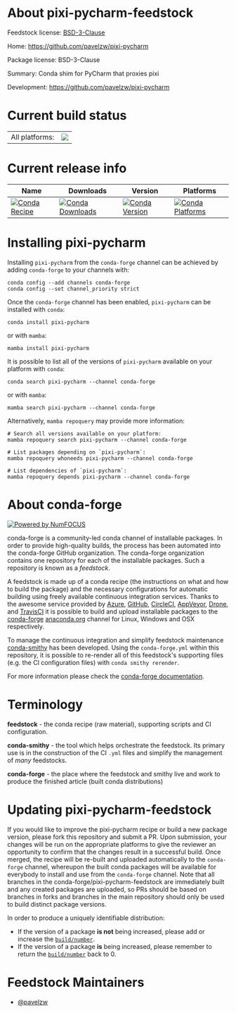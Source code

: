 About pixi-pycharm-feedstock
============================

Feedstock license: [BSD-3-Clause](https://github.com/conda-forge/pixi-pycharm-feedstock/blob/main/LICENSE.txt)

Home: https://github.com/pavelzw/pixi-pycharm

Package license: BSD-3-Clause

Summary: Conda shim for PyCharm that proxies pixi

Development: https://github.com/pavelzw/pixi-pycharm

Current build status
====================


<table><tr><td>All platforms:</td>
    <td>
      <a href="https://dev.azure.com/conda-forge/feedstock-builds/_build/latest?definitionId=21842&branchName=main">
        <img src="https://dev.azure.com/conda-forge/feedstock-builds/_apis/build/status/pixi-pycharm-feedstock?branchName=main">
      </a>
    </td>
  </tr>
</table>

Current release info
====================

| Name | Downloads | Version | Platforms |
| --- | --- | --- | --- |
| [![Conda Recipe](https://img.shields.io/badge/recipe-pixi--pycharm-green.svg)](https://anaconda.org/conda-forge/pixi-pycharm) | [![Conda Downloads](https://img.shields.io/conda/dn/conda-forge/pixi-pycharm.svg)](https://anaconda.org/conda-forge/pixi-pycharm) | [![Conda Version](https://img.shields.io/conda/vn/conda-forge/pixi-pycharm.svg)](https://anaconda.org/conda-forge/pixi-pycharm) | [![Conda Platforms](https://img.shields.io/conda/pn/conda-forge/pixi-pycharm.svg)](https://anaconda.org/conda-forge/pixi-pycharm) |

Installing pixi-pycharm
=======================

Installing `pixi-pycharm` from the `conda-forge` channel can be achieved by adding `conda-forge` to your channels with:

```
conda config --add channels conda-forge
conda config --set channel_priority strict
```

Once the `conda-forge` channel has been enabled, `pixi-pycharm` can be installed with `conda`:

```
conda install pixi-pycharm
```

or with `mamba`:

```
mamba install pixi-pycharm
```

It is possible to list all of the versions of `pixi-pycharm` available on your platform with `conda`:

```
conda search pixi-pycharm --channel conda-forge
```

or with `mamba`:

```
mamba search pixi-pycharm --channel conda-forge
```

Alternatively, `mamba repoquery` may provide more information:

```
# Search all versions available on your platform:
mamba repoquery search pixi-pycharm --channel conda-forge

# List packages depending on `pixi-pycharm`:
mamba repoquery whoneeds pixi-pycharm --channel conda-forge

# List dependencies of `pixi-pycharm`:
mamba repoquery depends pixi-pycharm --channel conda-forge
```


About conda-forge
=================

[![Powered by
NumFOCUS](https://img.shields.io/badge/powered%20by-NumFOCUS-orange.svg?style=flat&colorA=E1523D&colorB=007D8A)](https://numfocus.org)

conda-forge is a community-led conda channel of installable packages.
In order to provide high-quality builds, the process has been automated into the
conda-forge GitHub organization. The conda-forge organization contains one repository
for each of the installable packages. Such a repository is known as a *feedstock*.

A feedstock is made up of a conda recipe (the instructions on what and how to build
the package) and the necessary configurations for automatic building using freely
available continuous integration services. Thanks to the awesome service provided by
[Azure](https://azure.microsoft.com/en-us/services/devops/), [GitHub](https://github.com/),
[CircleCI](https://circleci.com/), [AppVeyor](https://www.appveyor.com/),
[Drone](https://cloud.drone.io/welcome), and [TravisCI](https://travis-ci.com/)
it is possible to build and upload installable packages to the
[conda-forge](https://anaconda.org/conda-forge) [anaconda.org](https://anaconda.org/)
channel for Linux, Windows and OSX respectively.

To manage the continuous integration and simplify feedstock maintenance
[conda-smithy](https://github.com/conda-forge/conda-smithy) has been developed.
Using the ``conda-forge.yml`` within this repository, it is possible to re-render all of
this feedstock's supporting files (e.g. the CI configuration files) with ``conda smithy rerender``.

For more information please check the [conda-forge documentation](https://conda-forge.org/docs/).

Terminology
===========

**feedstock** - the conda recipe (raw material), supporting scripts and CI configuration.

**conda-smithy** - the tool which helps orchestrate the feedstock.
                   Its primary use is in the construction of the CI ``.yml`` files
                   and simplify the management of *many* feedstocks.

**conda-forge** - the place where the feedstock and smithy live and work to
                  produce the finished article (built conda distributions)


Updating pixi-pycharm-feedstock
===============================

If you would like to improve the pixi-pycharm recipe or build a new
package version, please fork this repository and submit a PR. Upon submission,
your changes will be run on the appropriate platforms to give the reviewer an
opportunity to confirm that the changes result in a successful build. Once
merged, the recipe will be re-built and uploaded automatically to the
`conda-forge` channel, whereupon the built conda packages will be available for
everybody to install and use from the `conda-forge` channel.
Note that all branches in the conda-forge/pixi-pycharm-feedstock are
immediately built and any created packages are uploaded, so PRs should be based
on branches in forks and branches in the main repository should only be used to
build distinct package versions.

In order to produce a uniquely identifiable distribution:
 * If the version of a package **is not** being increased, please add or increase
   the [``build/number``](https://docs.conda.io/projects/conda-build/en/latest/resources/define-metadata.html#build-number-and-string).
 * If the version of a package **is** being increased, please remember to return
   the [``build/number``](https://docs.conda.io/projects/conda-build/en/latest/resources/define-metadata.html#build-number-and-string)
   back to 0.

Feedstock Maintainers
=====================

* [@pavelzw](https://github.com/pavelzw/)

